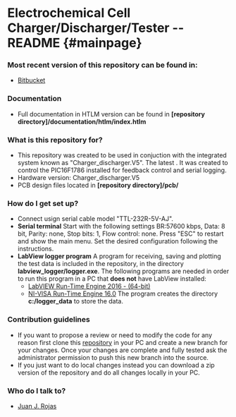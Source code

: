 Electrochemical Cell Charger/Discharger/Tester -- README {#mainpage}
============

### Most recent version of this repository can be found in: ###

* [Bitbucket](https://bitbucket.org/juanjorojash/cell_charger_discharger/src/master/)

### Documentation ###

* Full documentation in HTLM version can be found in **[repository directory]/documentation/htlm/index.htlm**

### What is this repository for? ###

* This repository was created to be used in conjuction with the integrated system known as "Charger_discharger.V5". The latest . It was created to control the PIC16F1786 installed for feedback control and serial logging.
* Hardware version: Charger_discharger.V5
* PCB design files  located in **[repository directory]/pcb/**

### How do I get set up? ###

* Connect usign serial cable model "TTL-232R-5V-AJ". 
* **Serial terminal** Start with the following settings BR:57600 kbps, Data: 8 bit, Parity: none, Stop bits: 1, Flow control: none. Press "ESC" to restart and show the main menu. Set the desired configuration following the instructions.
* **LabView logger program** A program for receiving, saving and plotting the test data is included in the repository, in the directory **labview_logger/logger.exe**. The following programs are needed in order to run this program in a PC that **does not** have LabView installed:
	* [LabVIEW Run-Time Engine 2016 - (64-bit)](http://www.ni.com/download/labview-run-time-engine-2016/6067/en/) 
	* [NI-VISA Run-Time Engine 16.0](http://www.ni.com/download/ni-visa-run-time-engine-16.0/6188/en/)
The program creates the directory **c:/logger_data** to store the data.

### Contribution guidelines ###

* If you want to propose a review or need to modify the code for any reason first clone this [repository](https://bitbucket.org/juanjorojash/cell_charger_discharger/src/master/) in your PC and create a new branch for your changes. Once your changes are complete and fully tested ask the administrator permission to push this new branch into the source.
* If you just want to do local changes instead you can download a zip version of the repository and do all changes locally in your PC. 

### Who do I talk to? ###

* [Juan J. Rojas](mailto:juan.rojas@itcr.ac.cr)
